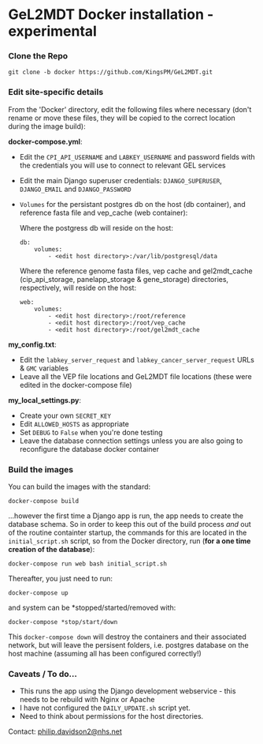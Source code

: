# GeL2MDT Docker installation - experimental #

### Clone the Repo
    git clone -b docker https://github.com/KingsPM/GeL2MDT.git
### Edit site-specific details
From the 'Docker' directory, edit the following files where necessary (don't rename or move these files, they will be 
copied to the correct location during the image build):

**docker-compose.yml**:
- Edit the `CPI_API_USERNAME` and `LABKEY_USERNAME` and password fields with the credentials you will use to connect 
to relevant GEL services
- Edit the main Django superuser credentials: `DJANGO_SUPERUSER`, `DJANGO_EMAIL` and `DJANGO_PASSWORD`
- `Volumes` for the persistant postgres db on the host (db container), and reference fasta file and vep_cache 
(web container):

    Where the postgress db will reside on the host:

    ```
    db:
        volumes:
            - <edit host directory>:/var/lib/postgresql/data
    ```
    Where the reference genome fasta files, vep cache and gel2mdt_cache (cip_api_storage, 
    panelapp_storage & gene_storage) directories, respectively, will reside on the host:
    ```
    web:
        volumes:
            - <edit host directory>:/root/reference
            - <edit host directory>:/root/vep_cache
            - <edit host directory>:/root/gel2mdt_cache
    ``` 
**my_config.txt**:
- Edit the `labkey_server_request` and `labkey_cancer_server_request` URLs & `GMC` variables
- Leave all the VEP file locations and GeL2MDT file locations (these were edited in the docker-compose file)

**my_local_settings.py**:
- Create your own `SECRET_KEY`
- Edit `ALLOWED_HOSTS` as appropriate
- Set `DEBUG` to `False` when you're done testing    
- Leave the database connection settings unless you are also going to reconfigure the database docker container

### Build the images
You can build the images with the standard:

    docker-compose build
    
...however the first time a Django app is run, the app needs to create the database schema. So in order to keep this
 out of the build process _and_ out of the routine containter startup, the commands for this are located in
the `initial_script.sh` script, so from the Docker directory, run (**for a one time creation of the database**):  

    docker-compose run web bash initial_script.sh

Thereafter, you just need to run: 

    docker-compose up

and system can be *stopped/started/removed with:

    docker-compose *stop/start/down

This `docker-compose down` will destroy the containers and their associated network, but will leave the persisent 
folders, i.e. postgres database on the host machine (assuming all has been configured correctly!)

### Caveats / To do...

- This runs the app using the Django development webservice - this needs to be rebuild with Nginx or Apache
- I have not configured the `DAILY_UPDATE.sh` script yet.
- Need to think about permissions for the host directories.
 
Contact:
philip.davidson2@nhs.net
